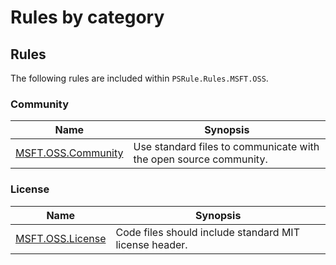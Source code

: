 # Rules by category

## Rules

The following rules are included within `PSRule.Rules.MSFT.OSS`.

### Community

Name | Synopsis
---- | --------
[MSFT.OSS.Community](MSFT.OSS.Community.md) | Use standard files to communicate with the open source community.

### License

Name | Synopsis
---- | --------
[MSFT.OSS.License](MSFT.OSS.License.md) | Code files should include standard MIT license header.
